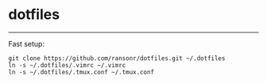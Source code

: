 # dotfiles
---

Fast setup:
```
git clone https://github.com/ransonr/dotfiles.git ~/.dotfiles
ln -s ~/.dotfiles/.vimrc ~/.vimrc
ln -s ~/.dotfiles/.tmux.conf ~/.tmux.conf
```
